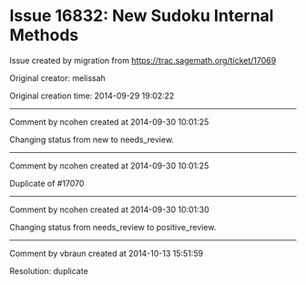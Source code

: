 # Issue 16832: New Sudoku Internal Methods

Issue created by migration from https://trac.sagemath.org/ticket/17069

Original creator: melissah

Original creation time: 2014-09-29 19:02:22




---

Comment by ncohen created at 2014-09-30 10:01:25

Changing status from new to needs_review.


---

Comment by ncohen created at 2014-09-30 10:01:25

Duplicate of #17070


---

Comment by ncohen created at 2014-09-30 10:01:30

Changing status from needs_review to positive_review.


---

Comment by vbraun created at 2014-10-13 15:51:59

Resolution: duplicate

